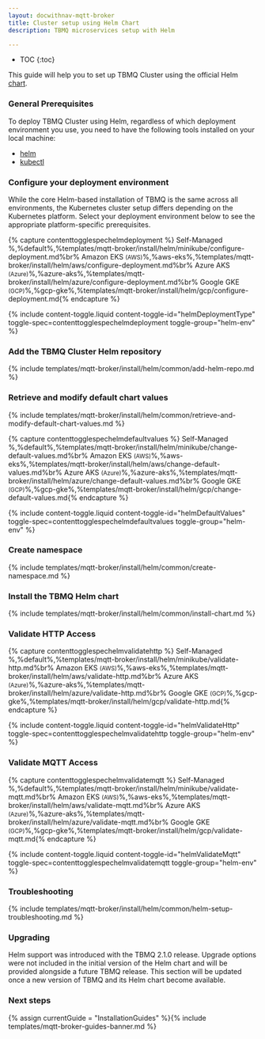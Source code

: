 ```yaml
---
layout: docwithnav-mqtt-broker
title: Cluster setup using Helm Chart
description: TBMQ microservices setup with Helm

---
```


* TOC
{:toc}

This guide will help you to set up TBMQ Cluster using the official Helm [chart](https://artifacthub.io/packages/helm/tbmq-helm-chart/tbmq-cluster).

### General Prerequisites

To deploy TBMQ Cluster using Helm, regardless of which deployment environment you use, you need to have the following tools installed on your local machine:

- [helm](https://helm.sh/docs/intro/install/)
- [kubectl](https://kubernetes.io/docs/tasks/tools/)

### Configure your deployment environment

While the core Helm-based installation of TBMQ is the same across all environments, 
the Kubernetes cluster setup differs depending on the Kubernetes platform. 
Select your deployment environment below to see the appropriate platform-specific prerequisites.

{% capture contenttogglespechelmdeployment %}
Self-Managed %,%default%,%templates/mqtt-broker/install/helm/minikube/configure-deployment.md%br%
Amazon EKS <small>(AWS)</small>%,%aws-eks%,%templates/mqtt-broker/install/helm/aws/configure-deployment.md%br%
Azure AKS <small>(Azure)</small>%,%azure-aks%,%templates/mqtt-broker/install/helm/azure/configure-deployment.md%br%
Google GKE <small>(GCP)</small>%,%gcp-gke%,%templates/mqtt-broker/install/helm/gcp/configure-deployment.md{% endcapture %}

{% include content-toggle.liquid content-toggle-id="helmDeploymentType" toggle-spec=contenttogglespechelmdeployment toggle-group="helm-env" %}

### Add the TBMQ Cluster Helm repository

{% include templates/mqtt-broker/install/helm/common/add-helm-repo.md %}

### Retrieve and modify default chart values

{% include templates/mqtt-broker/install/helm/common/retrieve-and-modify-default-chart-values.md %}

{% capture contenttogglespechelmdefaultvalues %}
Self-Managed %,%default%,%templates/mqtt-broker/install/helm/minikube/change-default-values.md%br%
Amazon EKS <small>(AWS)</small>%,%aws-eks%,%templates/mqtt-broker/install/helm/aws/change-default-values.md%br%
Azure AKS <small>(Azure)</small>%,%azure-aks%,%templates/mqtt-broker/install/helm/azure/change-default-values.md%br%
Google GKE <small>(GCP)</small>%,%gcp-gke%,%templates/mqtt-broker/install/helm/gcp/change-default-values.md{% endcapture %}

{% include content-toggle.liquid content-toggle-id="helmDefaultValues" toggle-spec=contenttogglespechelmdefaultvalues toggle-group="helm-env" %}

### Create namespace

{% include templates/mqtt-broker/install/helm/common/create-namespace.md %}

### Install the TBMQ Helm chart

{% include templates/mqtt-broker/install/helm/common/install-chart.md %}

### Validate HTTP Access

{% capture contenttogglespechelmvalidatehttp %}
Self-Managed %,%default%,%templates/mqtt-broker/install/helm/minikube/validate-http.md%br%
Amazon EKS <small>(AWS)</small>%,%aws-eks%,%templates/mqtt-broker/install/helm/aws/validate-http.md%br%
Azure AKS <small>(Azure)</small>%,%azure-aks%,%templates/mqtt-broker/install/helm/azure/validate-http.md%br%
Google GKE <small>(GCP)</small>%,%gcp-gke%,%templates/mqtt-broker/install/helm/gcp/validate-http.md{% endcapture %}

{% include content-toggle.liquid content-toggle-id="helmValidateHttp" toggle-spec=contenttogglespechelmvalidatehttp toggle-group="helm-env" %}

### Validate MQTT Access

{% capture contenttogglespechelmvalidatemqtt %}
Self-Managed %,%default%,%templates/mqtt-broker/install/helm/minikube/validate-mqtt.md%br%
Amazon EKS <small>(AWS)</small>%,%aws-eks%,%templates/mqtt-broker/install/helm/aws/validate-mqtt.md%br%
Azure AKS <small>(Azure)</small>%,%azure-aks%,%templates/mqtt-broker/install/helm/azure/validate-mqtt.md%br%
Google GKE <small>(GCP)</small>%,%gcp-gke%,%templates/mqtt-broker/install/helm/gcp/validate-mqtt.md{% endcapture %}

{% include content-toggle.liquid content-toggle-id="helmValidateMqtt" toggle-spec=contenttogglespechelmvalidatemqtt toggle-group="helm-env" %}

### Troubleshooting

{% include templates/mqtt-broker/install/helm/common/helm-setup-troubleshooting.md %}

### Upgrading

Helm support was introduced with the TBMQ 2.1.0 release.
Upgrade options were not included in the initial version of the Helm chart and will be provided alongside a future TBMQ release.
This section will be updated once a new version of TBMQ and its Helm chart become available.

### Next steps

{% assign currentGuide = "InstallationGuides" %}{% include templates/mqtt-broker-guides-banner.md %}
